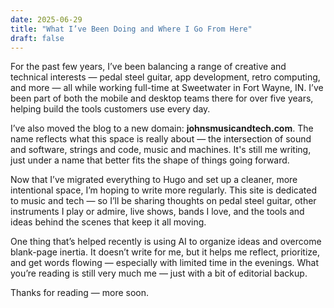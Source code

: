 ```yaml
---
date: 2025-06-29
title: "What I’ve Been Doing and Where I Go From Here"
draft: false
---
```


For the past few years, I’ve been balancing a range of creative and technical interests — pedal steel guitar, app development, retro computing, and more — all while working full-time at Sweetwater in Fort Wayne, IN. I’ve been part of both the mobile and desktop teams there for over five years, helping build the tools customers use every day.

I’ve also moved the blog to a new domain: **johnsmusicandtech.com**. The name reflects what this space is really about — the intersection of sound and software, strings and code, music and machines. It's still me writing, just under a name that better fits the shape of things going forward.

Now that I’ve migrated everything to Hugo and set up a cleaner, more intentional space, I’m hoping to write more regularly. This site is dedicated to music and tech — so I’ll be sharing thoughts on pedal steel guitar, other instruments I play or admire, live shows, bands I love, and the tools and ideas behind the scenes that keep it all moving.

One thing that’s helped recently is using AI to organize ideas and overcome blank-page inertia. It doesn’t write for me, but it helps me reflect, prioritize, and get words flowing — especially with limited time in the evenings. What you’re reading is still very much me — just with a bit of editorial backup.

Thanks for reading — more soon.